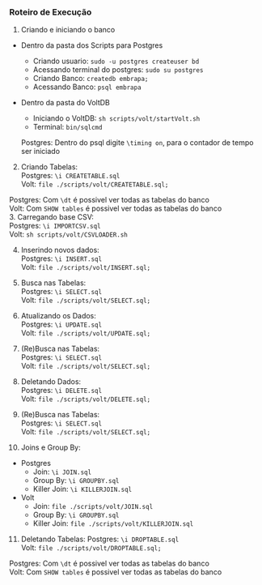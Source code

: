### Roteiro de Execução

1. Criando e iniciando o banco  
* Dentro da pasta dos Scripts para Postgres  
  * Criando usuario: `sudo -u postgres createuser bd`  
  * Acessando terminal do postgres: `sudo su postgres`  
  * Criando Banco: `createdb embrapa;`  
  * Acessando Banco: `psql embrapa`  
  
* Dentro da pasta do VoltDB  
  * Iniciando o VoltDB: `sh scripts/volt/startVolt.sh`  
  * Terminal: `bin/sqlcmd`  
  
  Postgres: Dentro do psql digite `\timing on`, para o contador de tempo ser iniciado  
2. Criando Tabelas:  
  Postgres: `\i CREATETABLE.sql`  
  Volt: `file ./scripts/volt/CREATETABLE.sql;`  
  
  Postgres: Com `\dt` é possivel ver todas as tabelas do banco  
  Volt: Com `SHOW tables` é possivel ver todas as tabelas do banco  
3. Carregando base CSV:  
  Postgres: `\i IMPORTCSV.sql`  
  Volt: `sh scripts/volt/CSVLOADER.sh`  
  
4. Inserindo novos dados:  
  Postgres: `\i INSERT.sql`  
  Volt: `file ./scripts/volt/INSERT.sql;`  
  
5. Busca nas Tabelas:  
  Postgres: `\i SELECT.sql`  
  Volt: `file ./scripts/volt/SELECT.sql;`  
  
6. Atualizando os Dados:  
  Postgres: `\i UPDATE.sql`  
  Volt: `file ./scripts/volt/UPDATE.sql;`
  
7. (Re)Busca nas Tabelas:  
  Postgres: `\i SELECT.sql`  
  Volt: `file ./scripts/volt/SELECT.sql;`  
  
8. Deletando Dados:  
  Postgres: `\i DELETE.sql`  
  Volt: `file ./scripts/volt/DELETE.sql;`  

9. (Re)Busca nas Tabelas:  
  Postgres: `\i SELECT.sql`  
  Volt: `file ./scripts/volt/SELECT.sql;`  
  
10. Joins e Group By:  
* Postgres
  * Join: `\i JOIN.sql`  
  * Group By: `\i GROUPBY.sql`  
  * Killer Join: `\i KILLERJOIN.sql`  
* Volt
  * Join: `file ./scripts/volt/JOIN.sql`  
  * Group By: `\i GROUPBY.sql`  
  * Killer Join: `file ./scripts/volt/KILLERJOIN.sql`  
  
11. Deletando Tabelas: 
  Postgres: `\i DROPTABLE.sql`  
  Volt: `file ./scripts/volt/DROPTABLE.sql;`  
  
Postgres: Com `\dt` é possivel ver todas as tabelas do banco  
Volt: Com `SHOW tables` é possivel ver todas as tabelas do banco  
